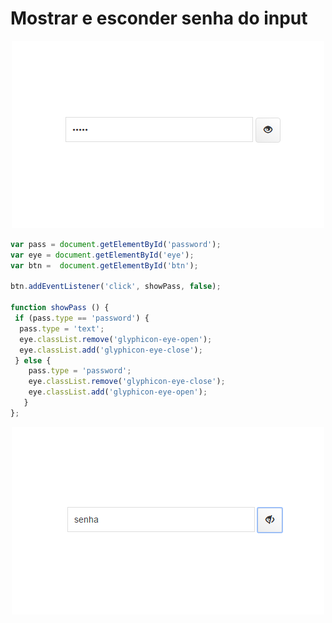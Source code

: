 # Mostrar e esconder senha do input

<p align="center">
  <img src="https://github.com/thailoeduardo/mostrar-esconder-senha/blob/master/print-1.png">
</p>

```js
var pass = document.getElementById('password');
var eye = document.getElementById('eye');
var btn =  document.getElementById('btn');

btn.addEventListener('click', showPass, false);

function showPass () {
 if (pass.type == 'password') {
  pass.type = 'text';
  eye.classList.remove('glyphicon-eye-open');
  eye.classList.add('glyphicon-eye-close');
 } else {
    pass.type = 'password';
    eye.classList.remove('glyphicon-eye-close');
    eye.classList.add('glyphicon-eye-open');
   }
};
```

<p align="center">
  <img src="https://github.com/thailoeduardo/mostrar-esconder-senha/blob/master/print-2.png">
</p>


